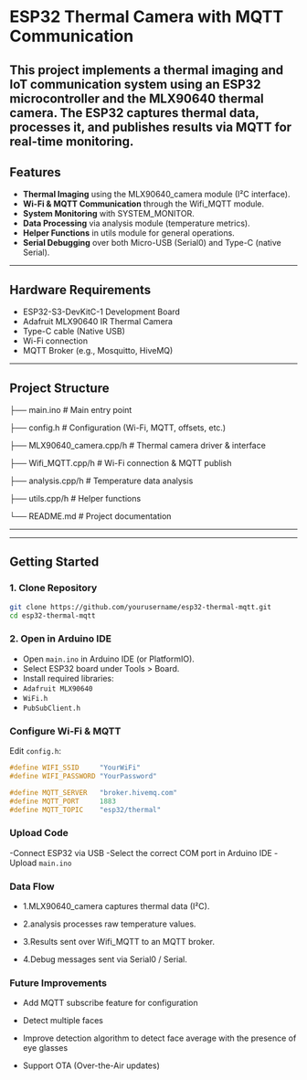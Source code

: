 # ESP32 Thermal Camera with MQTT Communication

This project implements a thermal imaging and IoT communication system using an ESP32 microcontroller and the MLX90640 thermal camera.
The ESP32 captures thermal data, processes it, and publishes results via MQTT for real-time monitoring.
---

## Features

- **Thermal Imaging** using the MLX90640_camera module (I²C interface).
- **Wi-Fi & MQTT Communication** through the Wifi_MQTT module.
- **System Monitoring** with SYSTEM_MONITOR.
- **Data Processing** via analysis module (temperature metrics).
- **Helper Functions** in utils module for general operations.
- **Serial Debugging** over both Micro-USB (Serial0) and Type-C (native Serial).

---

## Hardware Requirements
- ESP32-S3-DevKitC-1 Development Board  
- Adafruit MLX90640 IR Thermal Camera  
- Type-C cable (Native USB)  
- Wi-Fi connection  
- MQTT Broker (e.g., Mosquitto, HiveMQ)

---

## Project Structure 
├── main.ino # Main entry point

├── config.h # Configuration (Wi-Fi, MQTT, offsets, etc.)

├── MLX90640_camera.cpp/h # Thermal camera driver & interface

├── Wifi_MQTT.cpp/h # Wi-Fi connection & MQTT publish

├── analysis.cpp/h # Temperature data analysis

├── utils.cpp/h # Helper functions

└── README.md # Project documentation

---

---

## Getting Started

### 1. Clone Repository
```bash
git clone https://github.com/yourusername/esp32-thermal-mqtt.git
cd esp32-thermal-mqtt
```
### 2. Open in Arduino IDE
- Open ```main.ino``` in Arduino IDE (or PlatformIO).
- Select ESP32 board under Tools > Board.
- Install required libraries:
- ```Adafruit MLX90640```
- ```WiFi.h```
- ```PubSubClient.h```

### Configure Wi-Fi & MQTT
Edit ```config.h```:
```cpp
#define WIFI_SSID     "YourWiFi"
#define WIFI_PASSWORD "YourPassword"

#define MQTT_SERVER   "broker.hivemq.com"
#define MQTT_PORT     1883
#define MQTT_TOPIC    "esp32/thermal"

```

### Upload Code 
-Connect ESP32 via USB
-Select the correct COM port in Arduino IDE
-Upload ```main.ino```

### Data Flow
- 1.MLX90640_camera captures thermal data (I²C).

- 2.analysis processes raw temperature values.

- 3.Results sent over Wifi_MQTT to an MQTT broker.

- 4.Debug messages sent via Serial0 / Serial.

### Future Improvements
- Add MQTT subscribe feature for configuration

- Detect multiple faces

- Improve detection algorithm to detect face average with the presence of eye glasses 

- Support OTA (Over-the-Air updates)

